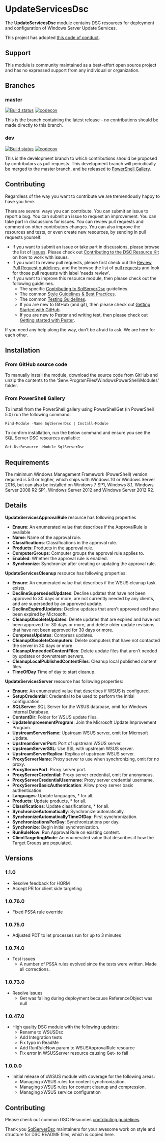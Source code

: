 # UpdateServicesDsc

The **UpdateServicesDsc** module contains DSC resources
for deployment and configuration of Windows Server Update Services.

This project has adopted [this code of conduct](CODE_OF_CONDUCT.md).

## Support

This module is community maintained as a best-effort open source project
and has no expressed support from any individual or organization.

## Branches

### master

[![Build status](https://ci.appveyor.com/api/projects/status/wncsr23e1fqbv4nt?svg=true)](https://ci.appveyor.com/project/mgreenegit/UpdateServicesDsc)
[![codecov](https://codecov.io/gh/mgreenegit/UpdateServicesDsc/branch/master/graph/badge.svg)](https://codecov.io/gh/mgreenegit/UpdateServicesDsc/branch/master)

This is the branch containing the latest release -
no contributions should be made directly to this branch.

### dev
[![Build status](https://ci.appveyor.com/api/projects/status/wncsr23e1fqbv4nt/branch/dev??svg=true)](https://ci.appveyor.com/project/mgreenegit/UpdateServicesDsc/branch/dev)
[![codecov](https://codecov.io/gh/mgreenegit/UpdateServicesDsc/branch/dev/graph/badge.svg)](https://codecov.io/gh/mgreenegit/UpdateServicesDsc/branch/dev)

This is the development branch
to which contributions should be proposed by contributors as pull requests.
This development branch will periodically be merged to the master branch,
and be released to [PowerShell Gallery](https://www.powershellgallery.com/).

## Contributing

Regardless of the way you want to contribute
we are tremendously happy to have you here.

There are several ways you can contribute.
You can submit an issue to report a bug.
You can submit an issue to request an improvement.
You can take part in discussions for issues.
You can review pull requests and comment on other contributors changes.
You can also improve the resources and tests,
or even create new resources,
by sending in pull requests yourself.

* If you want to submit an issue or take part in discussions,
  please browse the list of [issues](https://github.com/mgreenegit/UpdateServicesDsc/issues).
  Please check out [Contributing to the DSC Resource Kit](https://github.com/PowerShell/DscResources/blob/master/CONTRIBUTING.md)
  on how to work with issues.
* If you want to review pull requests,
  please first check out the [Review Pull Request guidelines](https://github.com/PowerShell/DscResources/blob/master/CONTRIBUTING.md#reviewing-pull-requests),
  and the browse the list of [pull requests](https://github.com/mgreenegit/UpdateServicesDsc/pulls)
  and look for those pull requests with label 'needs review'.
* If you want to improve this resource module,
  then please check out the following guidelines.
  * The specific [Contributing to SqlServerDsc](https://github.com/mgreenegit/UpdateServicesDsc/blob/dev/CONTRIBUTING.md)
    guidelines.
  * The common [Style Guidelines & Best Practices](https://github.com/PowerShell/DscResources/blob/master/StyleGuidelines.md).
  * The common [Testing Guidelines](https://github.com/PowerShell/DscResources/blob/master/TestsGuidelines.md).
  * If you are new to GitHub (and git),
    then please check out [Getting Started with GitHub](https://github.com/PowerShell/DscResources/blob/master/GettingStartedWithGitHub.md).
  * If you are new to Pester and writing test, then please check out
    [Getting started with Pester](https://github.com/PowerShell/DscResources/blob/master/GettingStartedWithPester.md).

If you need any help along the way,
don't be afraid to ask.
We are here for each other.

## Installation

### From GitHub source code

To manually install the module, download the source code from GitHub and unzip
the contents to the '$env:ProgramFiles\WindowsPowerShell\Modules' folder.

### From PowerShell Gallery

To install from the PowerShell gallery using PowerShellGet (in PowerShell 5.0)
run the following command:

```powershell
Find-Module -Name SqlServerDsc | Install-Module
```

To confirm installation, run the below command and ensure you see the SQL Server
DSC resources available:

```powershell
Get-DscResource -Module SqlServerDsc
```

## Requirements

The minimum Windows Management Framework (PowerShell) version required is 5.0
or higher, which ships with Windows 10 or Windows Server 2016,
but can also be installed on Windows 7 SP1, Windows 8.1,
Windows Server 2008 R2 SP1, Windows Server 2012 and Windows Server 2012 R2.

## Details

**UpdateServicesApprovalRule** resource has following properties

* **Ensure**: An enumerated value that describes if the ApprovalRule is available
* **Name**: Name of the approval rule.
* **Classifications**: Classifications in the approval rule.
* **Products**: Products in the approval rule.
* **ComputerGroups**: Computer groups the approval rule applies to.
* **Enabled**: Whether the approval rule is enabled.
* **Synchronize**: Synchronize after creating or updating the approval rule.

**UpdateServicesCleanup** resource has following properties:

* **Ensure**: An enumerated value that describes if the WSUS cleanup task exists.
* **DeclineSupersededUpdates**: Decline updates that have not been approved fo 30 days or more, are not currently needed by any clients, and are superseded by an approved update.
* **DeclineExpiredUpdates**: Decline updates that aren't approved and have been expired by Microsoft.
* **CleanupObsoleteUpdates**: Delete updates that are expired and have not been approved for 30 days or more, and delete older update revisions that have not been approved for 30 days or more.
* **CompressUpdates**: Compress updates.
* **CleanupObsoleteComputers**: Delete computers that have not contacted the server in 30 days or more.
* **CleanupUnneededContentFiles**: Delete update files that aren't needed by updates or downstream servers.
* **CleanupLocalPublishedContentFiles**: Cleanup local published content files.
* **TimeOfDay** Time of day to start cleanup.

**UpdateServicesServer** resource has following properties:

- **Ensure**: An enumerated value that describes if WSUS is configured.
- **SetupCredential**: Credential to be used to perform the initial configuration.
- **SQLServer**: SQL Server for the WSUS database, omit for Windows Internal Database.
- **ContentDir**: Folder for WSUS update files.
- **UpdateImprovementProgram**: Join the Microsoft Update Improvement Program.
- **UpstreamServerName**: Upstream WSUS server, omit for Microsoft Update.
- **UpstreamServerPort**: Port of upstream WSUS server.
- **UpstreamServerSSL**: Use SSL with upstream WSUS server.
- **UpstreamServerReplica**: Replica of upstream WSUS server.
- **ProxyServerName**: Proxy server to use when synchronizing, omit for no proxy.
- **ProxyServerPort**: Proxy server port.
- **ProxyServerCredential**: Proxy server credential, omit for anonymous.
- **ProxyServerCredentialUsername**: Proxy server credential username.
- **ProxyServerBasicAuthentication**: Allow proxy server basic authentication.
- **Languages**: Update languages, * for all.
- **Products**: Update products, * for all.
- **Classifications**: Update classifications, * for all.
- **SynchronizeAutomatically**: Synchronize automatically.
- **SynchronizeAutomaticallyTimeOfDay**: First synchronization.
- **SynchronizationsPerDay**: Synchronizations per day.
- **Synchronize**: Begin initial synchronization.
- **RunRuleNow**: Run Approval Rule on existing content.
- **ClientTargetingMode**: An enumerated value that describes if how the Target Groups are populated.

## Versions

### 1.1.0

* Resolve feedback for HQRM
* Accept PR for client side targeting

### 1.0.76.0

* Fixed PSSA rule override

### 1.0.75.0

* Adjusted PDT to let processes run for up to 3 minutes

### 1.0.74.0

* Test issues
  * A number of PSSA rules evolved since the tests were written. Made all corrections.

### 1.0.73.0

* Resolve issues
  * Get was failing during deployment because ReferenceObject was null

### 1.0.47.0

* High quality DSC module with the following updates:
  * Rename to WSUSDsc
  * Add Integration tests
  * Fix typo in ReadMe
  * Add RunRuleNow param to WSUSApprovalRule resource
  * Fix error in WSUSServer resource causing Get- to fail

### 1.0.0.0

* Initial release of xWSUS module with coverage for the following areas:
  * Managing xWSUS rules for content synchronization.
  * Managing xWSUS rules for content cleanup and compression.
  * Managing xWSUS service configuration

## Contributing

Please check out common DSC Resources [contributing guidelines](https://github.com/PowerShell/DscResource.Kit/blob/master/CONTRIBUTING.md).

Thank you
[SqlServerDsc](https://github.com/PowerShell/SqlServerDsc/blob/dev/README.md)
maintainers for your awesome work on style and structure for DSC README files,
which is copied here.
